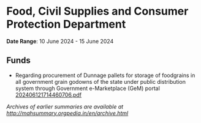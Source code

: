 # Food, Civil Supplies and Consumer Protection Department

**Date Range**: 10 June 2024 - 15 June 2024


## Funds
- Regarding procurement of Dunnage pallets for storage of foodgrains in all government grain godowns of the state under public distribution system through Government e-Marketplace (GeM) portal\
  [202406121714460706.pdf](https://gr.maharashtra.gov.in/Site/Upload/Government%20Resolutions/English/202406121714460706.pdf)


*Archives of earlier summaries are available at http://mahsummary.orgpedia.in/en/archive.html*
